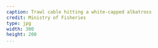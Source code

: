 ```yaml
---
caption: Trawl cable hitting a white-capped albatross
credit: Ministry of Fisheries
type: jpg
width: 300
height: 200
...
```


